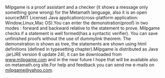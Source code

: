 Milpgame is a proof assistant and a checker (it shows a message only something gone wrong) for
 the Metamath language, also it is an open source(MIT License) Java application(cross-platform application:
Window,Linux,Mac OS).You can enter  the demonstration(proof) in two modes : forward and backward  relative
 to the statement to prove. Milpgame checks if a statement is well formed(has a syntactic verifier). 
 You can save unfinished proofs without the use of dummylink theorem. The demonstration is shown as tree, 
the statements are shown  using html definitions (defined in typesetting chapter).Milpgame is distributed as
 Java .jar(JRE version 6 update 24), it can be downloaded from www.milpgame.com and in the near future 
I hope that will be available also on metamath.org site.For help and feedback you can send me e-mails 
on milpgame@yahoo.com.
